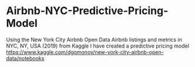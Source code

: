 # Airbnb-NYC-Predictive-Pricing-Model
Using the New York City Airbnb Open Data Airbnb listings and metrics in NYC, NY, USA (2019) from Kaggle I have created a predictive pricing model
https://www.kaggle.com/dgomonov/new-york-city-airbnb-open-data/notebooks
